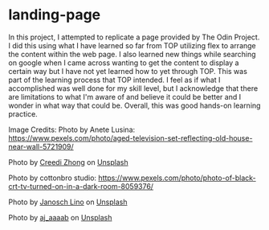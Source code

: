 # landing-page

In this project, I attempted to replicate a page provided by The Odin Project. I did this using what I have learned so far from TOP utilizing flex to arrange the content within the web page. I also learned new things while searching on google when I came across wanting to get the content to display a certain way but I have not yet learned how to yet through TOP. This was part of the learning process that TOP intended. I feel as if what I accomplished was well done for my skill level, but I acknowledge that there are limitations to what I'm aware of and believe it could be better and I wonder in what way that could be. Overall, this was good hands-on learning practice.











Image Credits:
Photo by Anete Lusina: https://www.pexels.com/photo/aged-television-set-reflecting-old-house-near-wall-5721909/

Photo by <a href="https://unsplash.com/@creedi?utm_content=creditCopyText&utm_medium=referral&utm_source=unsplash">Creedi Zhong</a> on <a href="https://unsplash.com/photos/powered-on-black-led-monitor-krp1-vElSCI?utm_content=creditCopyText&utm_medium=referral&utm_source=unsplash">Unsplash</a>

Photo by cottonbro studio: https://www.pexels.com/photo/photo-of-black-crt-tv-turned-on-in-a-dark-room-8059376/

Photo by <a href="https://unsplash.com/@janoschlino?utm_content=creditCopyText&utm_medium=referral&utm_source=unsplash">Janosch Lino</a> on <a href="https://unsplash.com/photos/a-shadow-of-a-man-walking-down-a-sidewalk-fCzIfqhdUxE?utm_content=creditCopyText&utm_medium=referral&utm_source=unsplash">Unsplash</a>
  
Photo by <a href="https://unsplash.com/@ajing_?utm_content=creditCopyText&utm_medium=referral&utm_source=unsplash">aj_aaaab</a> on <a href="https://unsplash.com/photos/crt-tv-turned-on-UuGGxuBfYic?utm_content=creditCopyText&utm_medium=referral&utm_source=unsplash">Unsplash</a>
  